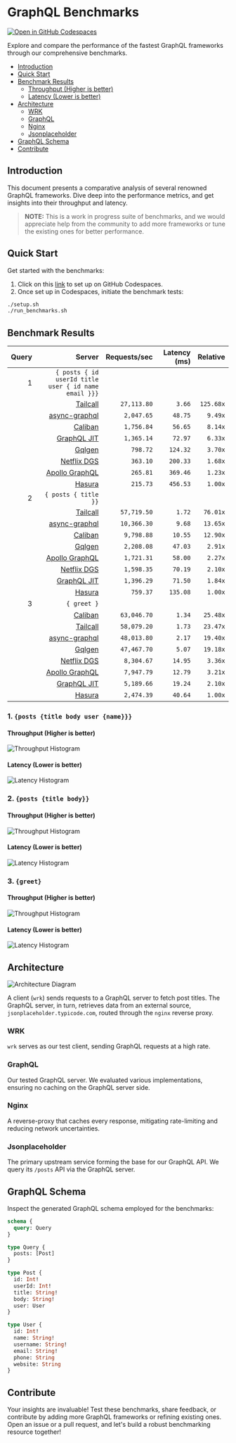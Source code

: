 # GraphQL Benchmarks <!-- omit from toc -->

[![Open in GitHub Codespaces](https://github.com/codespaces/badge.svg)](https://codespaces.new/tailcallhq/graphql-benchmarks)

Explore and compare the performance of the fastest GraphQL frameworks through our comprehensive benchmarks.

- [Introduction](#introduction)
- [Quick Start](#quick-start)
- [Benchmark Results](#benchmark-results)
  - [Throughput (Higher is better)](#throughput-higher-is-better)
  - [Latency (Lower is better)](#latency-lower-is-better)
- [Architecture](#architecture)
  - [WRK](#wrk)
  - [GraphQL](#graphql)
  - [Nginx](#nginx)
  - [Jsonplaceholder](#jsonplaceholder)
- [GraphQL Schema](#graphql-schema)
- [Contribute](#contribute)

[Tailcall]: https://github.com/tailcallhq/tailcall
[Gqlgen]: https://github.com/99designs/gqlgen
[Apollo GraphQL]: https://github.com/apollographql/apollo-server
[Netflix DGS]: https://github.com/netflix/dgs-framework
[Caliban]: https://github.com/ghostdogpr/caliban
[async-graphql]: https://github.com/async-graphql/async-graphql
[Hasura]: https://github.com/hasura/graphql-engine
[GraphQL JIT]: https://github.com/zalando-incubator/graphql-jit

## Introduction

This document presents a comparative analysis of several renowned GraphQL frameworks. Dive deep into the performance metrics, and get insights into their throughput and latency.

> **NOTE:** This is a work in progress suite of benchmarks, and we would appreciate help from the community to add more frameworks or tune the existing ones for better performance.

## Quick Start

Get started with the benchmarks:

1. Click on this [link](https://codespaces.new/tailcallhq/graphql-benchmarks) to set up on GitHub Codespaces.
2. Once set up in Codespaces, initiate the benchmark tests:

```bash
./setup.sh
./run_benchmarks.sh
```

## Benchmark Results

<!-- PERFORMANCE_RESULTS_START -->

| Query | Server | Requests/sec | Latency (ms) | Relative |
|-------:|--------:|--------------:|--------------:|---------:|
| 1 | `{ posts { id userId title user { id name email }}}` |
|| [Tailcall] | `27,113.80` | `3.66` | `125.68x` |
|| [async-graphql] | `2,047.65` | `48.75` | `9.49x` |
|| [Caliban] | `1,756.84` | `56.65` | `8.14x` |
|| [GraphQL JIT] | `1,365.14` | `72.97` | `6.33x` |
|| [Gqlgen] | `798.72` | `124.32` | `3.70x` |
|| [Netflix DGS] | `363.10` | `200.33` | `1.68x` |
|| [Apollo GraphQL] | `265.81` | `369.46` | `1.23x` |
|| [Hasura] | `215.73` | `456.53` | `1.00x` |
| 2 | `{ posts { title }}` |
|| [Tailcall] | `57,719.50` | `1.72` | `76.01x` |
|| [async-graphql] | `10,366.30` | `9.68` | `13.65x` |
|| [Caliban] | `9,798.88` | `10.55` | `12.90x` |
|| [Gqlgen] | `2,208.08` | `47.03` | `2.91x` |
|| [Apollo GraphQL] | `1,721.31` | `58.00` | `2.27x` |
|| [Netflix DGS] | `1,598.35` | `70.19` | `2.10x` |
|| [GraphQL JIT] | `1,396.29` | `71.50` | `1.84x` |
|| [Hasura] | `759.37` | `135.08` | `1.00x` |
| 3 | `{ greet }` |
|| [Caliban] | `63,046.70` | `1.34` | `25.48x` |
|| [Tailcall] | `58,079.20` | `1.73` | `23.47x` |
|| [async-graphql] | `48,013.80` | `2.17` | `19.40x` |
|| [Gqlgen] | `47,467.70` | `5.07` | `19.18x` |
|| [Netflix DGS] | `8,304.67` | `14.95` | `3.36x` |
|| [Apollo GraphQL] | `7,947.79` | `12.79` | `3.21x` |
|| [GraphQL JIT] | `5,189.66` | `19.24` | `2.10x` |
|| [Hasura] | `2,474.39` | `40.64` | `1.00x` |

<!-- PERFORMANCE_RESULTS_END -->



### 1. `{posts {title body user {name}}}`
#### Throughput (Higher is better)

![Throughput Histogram](assets/req_sec_histogram1.png)

#### Latency (Lower is better)

![Latency Histogram](assets/latency_histogram1.png)

### 2. `{posts {title body}}`
#### Throughput (Higher is better)

![Throughput Histogram](assets/req_sec_histogram2.png)

#### Latency (Lower is better)

![Latency Histogram](assets/latency_histogram2.png)

### 3. `{greet}`
#### Throughput (Higher is better)

![Throughput Histogram](assets/req_sec_histogram3.png)

#### Latency (Lower is better)

![Latency Histogram](assets/latency_histogram3.png)

## Architecture

![Architecture Diagram](assets/architecture.png)

A client (`wrk`) sends requests to a GraphQL server to fetch post titles. The GraphQL server, in turn, retrieves data from an external source, `jsonplaceholder.typicode.com`, routed through the `nginx` reverse proxy.

### WRK

`wrk` serves as our test client, sending GraphQL requests at a high rate.

### GraphQL

Our tested GraphQL server. We evaluated various implementations, ensuring no caching on the GraphQL server side.

### Nginx

A reverse-proxy that caches every response, mitigating rate-limiting and reducing network uncertainties.

### Jsonplaceholder

The primary upstream service forming the base for our GraphQL API. We query its `/posts` API via the GraphQL server.

## GraphQL Schema

Inspect the generated GraphQL schema employed for the benchmarks:

```graphql
schema {
  query: Query
}

type Query {
  posts: [Post]
}

type Post {
  id: Int!
  userId: Int!
  title: String!
  body: String!
  user: User
}

type User {
  id: Int!
  name: String!
  username: String!
  email: String!
  phone: String
  website: String
}
```

## Contribute

Your insights are invaluable! Test these benchmarks, share feedback, or contribute by adding more GraphQL frameworks or refining existing ones. Open an issue or a pull request, and let's build a robust benchmarking resource together!
